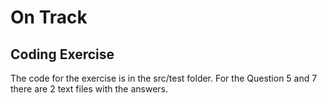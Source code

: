# On Track  
## Coding Exercise

The code for the exercise is in the src/test folder.
For the Question 5 and 7 there are 2 text files with the answers.
